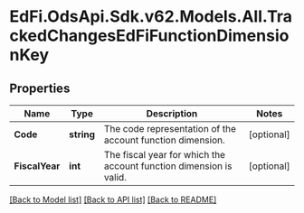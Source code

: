 # EdFi.OdsApi.Sdk.v62.Models.All.TrackedChangesEdFiFunctionDimensionKey

## Properties

Name | Type | Description | Notes
------------ | ------------- | ------------- | -------------
**Code** | **string** | The code representation of the account function dimension. | [optional] 
**FiscalYear** | **int** | The fiscal year for which the account function dimension is valid. | [optional] 

[[Back to Model list]](../README.md#documentation-for-models) [[Back to API list]](../README.md#documentation-for-api-endpoints) [[Back to README]](../README.md)

